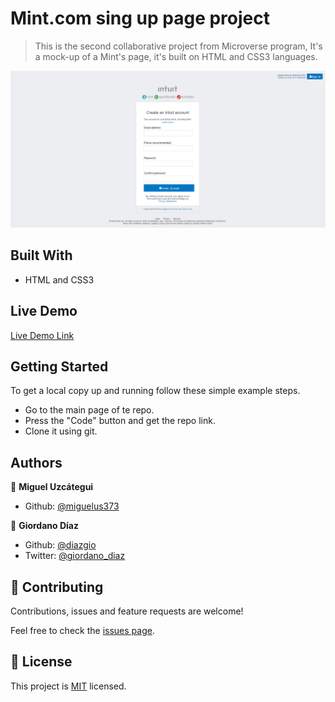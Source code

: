 # Mint.com sing up page project

> This is the second collaborative project from Microverse program, It's a mock-up of a Mint's page, it's built on HTML and CSS3 languages.

![screenshot](./images/screen-shot.PNG)


## Built With

- HTML and CSS3

## Live Demo

[Live Demo Link](https://rawcdn.githack.com/diazgio/Mint-singup-project/3e7a02196e562c020af1d0e8d6d8ce9b841c1a09/index.html)


## Getting Started

To get a local copy up and running follow these simple example steps.

- Go to the main page of te repo.
- Press the "Code" button and get the repo link.
- Clone it using git.

## Authors

👤 **Miguel Uzcátegui**

- Github: [@miguelus373](https://github.com/miguelus373)

👤 **Giordano Díaz**

- Github: [@diazgio](https://github.com/diazgio)
- Twitter: [@giordano_diaz](https://twitter.com/giordano_diaz)

## 🤝 Contributing

Contributions, issues and feature requests are welcome!

Feel free to check the [issues page](issues/).

## 📝 License

This project is [MIT](lic.url) licensed.
